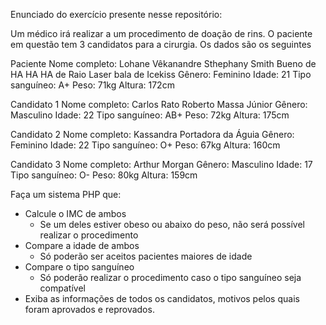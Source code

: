 Enunciado do exercício presente nesse repositório:

Um médico irá realizar a um procedimento de doação de rins. O paciente em questão tem 3 candidatos para a cirurgia. Os dados são os seguintes

Paciente
Nome completo: Lohane Vêkanandre Sthephany Smith Bueno de HA HA HA de Raio Laser bala de Icekiss
Gênero: Feminino
Idade: 21
Tipo sanguíneo: A+
Peso: 71kg
Altura: 172cm

Candidato 1
Nome completo: Carlos Rato Roberto Massa Júnior
Gênero: Masculino
Idade: 22
Tipo sanguíneo: AB+
Peso: 72kg
Altura: 175cm

Candidato 2
Nome completo: Kassandra Portadora da Águia
Gênero: Feminino
Idade: 22
Tipo sanguíneo: O+
Peso: 67kg
Altura: 160cm

Candidato 3
Nome completo: Arthur Morgan
Gênero: Masculino
Idade: 17
Tipo sanguíneo: O-
Peso: 80kg
Altura: 159cm

Faça um sistema PHP que:
- Calcule o IMC de ambos
    - Se um deles estiver obeso ou abaixo do peso, não será possível realizar o procedimento
- Compare a idade de ambos
    - Só poderão ser aceitos pacientes maiores de idade
- Compare o tipo sanguíneo
    - Só poderão realizar o procedimento caso o tipo sanguíneo seja compatível
- Exiba as informações de todos os candidatos, motivos pelos quais foram aprovados e reprovados.
